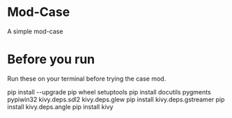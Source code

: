 # Mod-Case
A simple mod-case

# Before you run

Run these on your terminal before trying the case mod.

pip install --upgrade pip wheel setuptools
pip install docutils pygments pypiwin32 kivy.deps.sdl2 kivy.deps.glew
pip install kivy.deps.gstreamer
pip install kivy.deps.angle
pip install kivy
